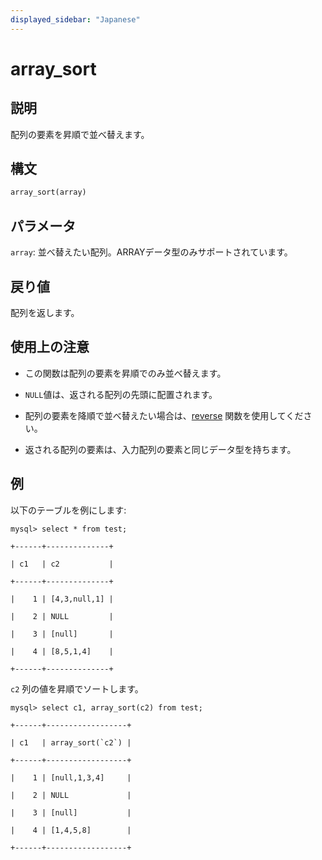 ```yaml
---
displayed_sidebar: "Japanese"
---
```


# array_sort

## 説明

配列の要素を昇順で並べ替えます。

## 構文

```Haskell
array_sort(array)
```

## パラメータ

`array`: 並べ替えたい配列。ARRAYデータ型のみサポートされています。

## 戻り値

配列を返します。

## 使用上の注意

- この関数は配列の要素を昇順でのみ並べ替えます。

- `NULL`値は、返される配列の先頭に配置されます。

- 配列の要素を降順で並べ替えたい場合は、[reverse](./reverse.md) 関数を使用してください。

- 返される配列の要素は、入力配列の要素と同じデータ型を持ちます。

## 例

以下のテーブルを例にします:

```plaintext
mysql> select * from test;

+------+--------------+

| c1   | c2           |

+------+--------------+

|    1 | [4,3,null,1] |

|    2 | NULL         |

|    3 | [null]       |

|    4 | [8,5,1,4]    |

+------+--------------+
```

`c2` 列の値を昇順でソートします。

```plaintext
mysql> select c1, array_sort(c2) from test;

+------+------------------+

| c1   | array_sort(`c2`) |

+------+------------------+

|    1 | [null,1,3,4]     |

|    2 | NULL             |

|    3 | [null]           |

|    4 | [1,4,5,8]        |

+------+------------------+
```
